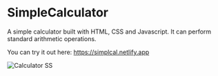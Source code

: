 # SimpleCalculator
A simple calculator built with HTML, CSS and Javascript. It can perform standard arithmetic operations.

You can try it out here: https://simplcal.netlify.app

![Calculator SS](https://github.com/user-attachments/assets/b31f1bea-7e53-4d57-8a39-b0ca25dbc183)

